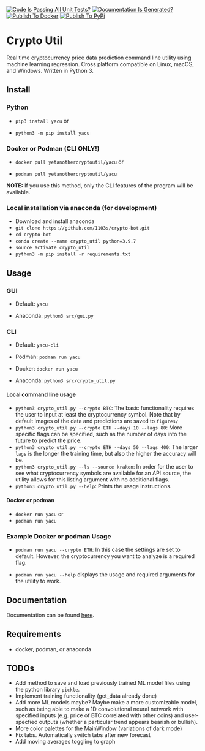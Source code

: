 [![Code Is Passing All Unit Tests?](https://github.com/1103s/crypto-bot/actions/workflows/python-app.yml/badge.svg)](https://github.com/1103s/crypto-bot/actions/workflows/python-app.yml) [![Documentation Is Generated?](https://github.com/1103s/crypto-bot/actions/workflows/gh-pages.yml/badge.svg)](https://github.com/1103s/crypto-bot/actions/workflows/gh-pages.yml) [![Publish To Docker](https://github.com/1103s/crypto-bot/actions/workflows/publish.yml/badge.svg)](https://github.com/1103s/crypto-bot/actions/workflows/publish.yml) [![Publish To PyPi](https://github.com/1103s/crypto-bot/actions/workflows/publish-pypi.yml/badge.svg)](https://github.com/1103s/crypto-bot/actions/workflows/publish-pypi.yml)

# Crypto Util

Real time cryptocurrency price data prediction command line utility using machine learning regression. Cross platform compatible on Linux, macOS, and Windows. Written in Python 3. 

## Install

### Python
    
- `pip3 install yacu` or

- `python3 -m pip install yacu`

### Docker or Podman (CLI ONLY!)


- `docker pull yetanothercryptoutil/yacu` or

- `podman pull yetanothercryptoutil/yacu`

**NOTE:** If you use this method, only the CLI features of the program will be
available.

### Local installation via anaconda (for development)
- Download and install anaconda
- `git clone https://github.com/1103s/crypto-bot.git`
- `cd crypto-bot`
- `conda create --name crypto_util python=3.9.7`
- `source activate crypto_util`
- `python3 -m pip install -r requirements.txt`

## Usage

### GUI

- Default: `yacu`

- Anaconda: `python3 src/gui.py`

### CLI

- Default: `yacu-cli`

- Podman: `podman run yacu`

- Docker: `docker run yacu`

- Anaconda: `python3 src/crypto_util.py`

#### Local command line usage

- `python3 crypto_util.py --crypto BTC`: The basic functionality requires the user to input at least the cryptocurrency symbol. Note that by default images of the data and predictions are saved to `figures/`
- `python3 crypto_util.py --crypto ETH --days 10 --lags 80`: More specific flags can be specified, such as the number of days into the future to predict the price.
- `python3 crypto_util.py --crypto ETH --days 50 --lags 400`: The larger `lags` is the longer the training time, but also the higher the accuracy will be. 
- `python3 crypto_util.py --ls --source kraken`: In order for the user to see what cryptocurrency symbols are available for an API source, the utility allows for this listing argument with no additional flags. 
- `python3 crypto_util.py --help`: Prints the usage instructions. 

#### Docker or podman

- `docker run yacu` or
- `podman run yacu`

### Example Docker or podman Usage
- `podman run yacu --crypto ETH`: In this case the settings are set to default. However, the cryptocurrency you want to analyze is a required flag. 

- `podman run yacu --help` displays the usage and required arguments for the utility to work. 

## Documentation

Documentation can be found [here](https://1103s.github.io/crypto-bot/).

## Requirements

- docker, podman, or anaconda

## TODOs

- Add method to save and load previously trained ML model files using the python library `pickle`.
- Implement training functionality (get_data already done)
- Add more ML models maybe? Maybe make a more customizable model, such as being able to make a 1D
  convolutional neural network with specified inputs (e.g. price of BTC correlated with other coins)
  and user-specfied outputs (whether a particular trend appears bearish or bullish). 
- More color palettes for the MainWindow (variations of dark mode)
- Fix tabs. Automatically switch tabs after new forecast
- Add moving averages toggling to graph
